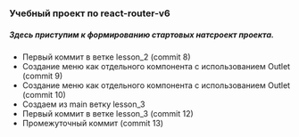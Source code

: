 ### Учебный проект по react-router-v6
##### Здесь приступим к формированию стартовых натсроект проекта. 
* Первый коммит в ветке lesson_2 (commit 8)
* Создание меню как отдельного компонента с использованием Outlet  (commit 9)
* Создание меню как отдельного компонента с использованием Outlet  (commit 10)
* Создаем из main ветку lesson_3
* Первый коммит в ветке lesson_3 (commit 12)
* Промежуточный коммит (commit 13)